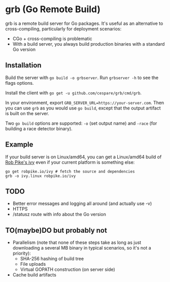# grb (Go Remote Build)

grb is a remote build server for Go packages. It's useful as an alternative to cross-compiling, particularly
for deployment scenarios:

* CGo + cross-compiling is problematic
* With a build server, you always build production binaries with a standard Go version

## Installation

Build the server with `go build -o grbserver`. Run `grbserver -h` to see the flags options.

Install the client with `go get -u github.com/cespare/grb/cmd/grb`.

In your environment, export `GRB_SERVER_URL=https://your-server.com`.
Then you can use `grb` as you would use `go build`, except that the output artifact is built on the server.

Two `go build` options are supported: `-o` (set output name) and `-race` (for building a race detector
binary).

## Example

If your build server is on Linux/amd64, you can get a Linux/amd64 build of [Rob Pike's
ivy](http://godoc.org/robpike.io/ivy) even if your current platform is something else:

```
go get robpike.io/ivy # fetch the source and dependencies
grb -o ivy.linux robpike.io/ivy
```

## TODO

* Better error messages and logging all around (and actually use -v)
* HTTPS
* /statusz route with info about the Go version

## TO(maybe)DO but probably not

* Parallelism (note that none of these steps take as long as just downloading a several MB binary in typical
  scenarios, so it's not a priority):
  * SHA-256 hashing of build tree
  * File uploads
  * Virtual GOPATH construction (on server side)
* Cache build artifacts

